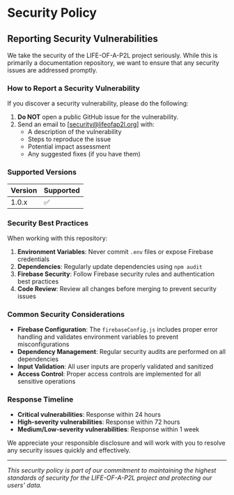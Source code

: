 # Security Policy

## Reporting Security Vulnerabilities

We take the security of the LIFE-OF-A-P2L project seriously. While this is primarily a
documentation repository, we want to ensure that any security issues are addressed promptly.

### How to Report a Security Vulnerability

If you discover a security vulnerability, please do the following:

1. **Do NOT** open a public GitHub issue for the vulnerability.
2. Send an email to [security@lifeofap2l.org] with:
   - A description of the vulnerability
   - Steps to reproduce the issue
   - Potential impact assessment
   - Any suggested fixes (if you have them)

### Supported Versions

| Version | Supported          |
| ------- | ------------------ |
| 1.0.x   | :white_check_mark: |

### Security Best Practices

When working with this repository:

1. **Environment Variables**: Never commit `.env` files or expose Firebase credentials
2. **Dependencies**: Regularly update dependencies using `npm audit`
3. **Firebase Security**: Follow Firebase security rules and authentication best practices
4. **Code Review**: Review all changes before merging to prevent security issues

### Common Security Considerations

- **Firebase Configuration**: The `firebaseConfig.js` includes proper error handling and
  validates environment variables to prevent misconfigurations
- **Dependency Management**: Regular security audits are performed on all dependencies
- **Input Validation**: All user inputs are properly validated and sanitized
- **Access Control**: Proper access controls are implemented for all sensitive operations

### Response Timeline

- **Critical vulnerabilities**: Response within 24 hours
- **High-severity vulnerabilities**: Response within 72 hours
- **Medium/Low-severity vulnerabilities**: Response within 1 week

We appreciate your responsible disclosure and will work with you to resolve any security
issues quickly and effectively.

---

*This security policy is part of our commitment to maintaining the highest standards of
security for the LIFE-OF-A-P2L project and protecting our users' data.*